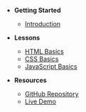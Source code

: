 
- **Getting Started**
  - [Introduction](docs/getting-started.md)

- **Lessons**
  - [HTML Basics](docs/lessons/html.md)
  - [CSS Basics](docs/lessons/css.md)
  - [JavaScript Basics](docs/lessons/js.md)

- **Resources**
  - [GitHub Repository](https://github.com/hamadazein/tutorial)
  - [Live Demo](https://hamadazein.github.io/tutorial)
